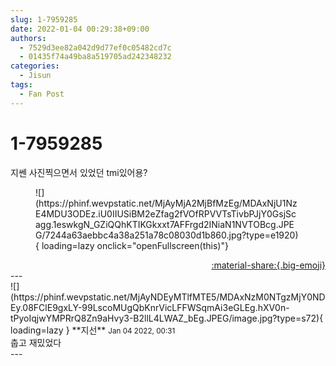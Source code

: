 ```yaml
---
slug: 1-7959285
date: 2022-01-04 00:29:38+09:00
authors:
  - 7529d3ee82a042d9d77ef0c05482cd7c
  - 01435f74a49ba8a519705ad242348232
categories:
  - Jisun
tags:
  - Fan Post
---
```


# 1-7959285

<div class="post-container" markdown="1">
<div class="content-container md-sidebar__scrollwrap" markdown="1">

지쎈 사진찍으면서 있었던 tmi있어용?
<figure markdown="1">
![](https://phinf.wevpstatic.net/MjAyMjA2MjBfMzEg/MDAxNjU1NzE4MDU3ODEz.iU0IIUSiBM2eZfag2fVOfRPVVTsTivbPJjY0GsjScagg.1eswkgN_GZiQQhKTIKGkxxt7AFFrgd2INiaN1NVTOBcg.JPEG/7244a63aebbc4a38a251a78c08030d1b860.jpg?type=e1920){ loading=lazy onclick="openFullscreen(this)"}
</figure>


</div>
</div>

<div style="text-align: right;" markdown="1">
<a href="https://weverse.io/fromis9/fanpost/1-7959285" style="text-align: right;">:material-share:{.big-emoji}</a>
</div>
---

<div class="comments-container md-sidebar__scrollwrap" markdown="1">
<div class="comment" markdown="1">
<div class='id-container' markdown="1">
![](https://phinf.wevpstatic.net/MjAyNDEyMTlfMTE5/MDAxNzM0NTgzMjY0NDEy.08FClE9gxLY-99LscoMUgQbKnrVicLFFWSqmAi3eGLEg.hXV0n-tPyoIqjwYMPRrQ8Zn9aHvy3-B2llL4LWAZ_bEg.JPEG/image.jpg?type=s72){ loading=lazy }
**<span class="artist">지선</span>** <small>Jan 04 2022, 00:31</small><br>
</div>
<div class='comment-body' markdown="1">
춥고 재밌었다
</div>
</div>
</div>
---

